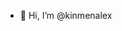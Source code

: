 - 👋 Hi, I’m @kinmenalex

<!---
kinmenalex/kinmenalex is a ✨ special ✨ repository because its `README.md` (this file) appears on your GitHub profile.
You can click the Preview link to take a look at your changes.
--->
